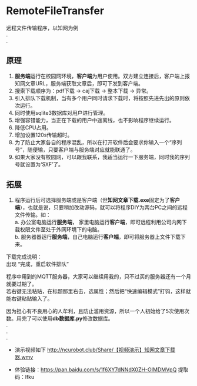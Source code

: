 # RemoteFileTransfer
远程文件传输程序，以知网为例  
.  
.  
## 原理  
  1. **服务端**运行在校园网环境，**客户端**为用户使用。双方建立连接后，客户端上报知网文章URL，服务端获取文章后，即可下发到客户端。  
  2.  搜索下载顺序为：pdf下载 -> caj下载 -> 整本下载 -> 异常。   
  3. 引入排队下载机制，当有多个用户同时请求下载时，将按照先进先出的原则依次运行。  
  4. 同时使用sqlite3数据库对用户进行管理。  
  5. 增强容错能力，当正在下载的用户中途离线，也不影响程序继续运行。
  6. 降低CPU占用。  
  7. 增加设置120s传输超时。  
  8. 为了防止大家各自的程序混乱，所以在打开软件后会要求你输入一个“序列号”，随便输，只要客户端与服务端对应就能联通了。  
  9. 如果大家没有校园网，可以跟我联系，我适当运行一下服务端，同时我的序列号就设置为‘SXF’了。  

## 拓展  
  1. 程序运行后可选择服务端或是客户端（但**知网文章下载.exe**固定为了**客户端**），也就是说，只要稍加改动源码，就可以将程序DIY为两台PC之间的远程文件传输。如：  
    a. 办公室电脑运行**服务端**， 家里电脑运行**客户端**，即可远程利用公司内网下载权限文件至处于外网环境下的电脑。  
    b. 服务器器运行**服务端**，自己电脑运行**客户端**，即可将服务器上文件下载下来。  

下载完成说明：  
    出现 “完成，重启软件排队”    
    
程序中用到的MQTT服务器，大家可以继续用我的，只不过买的服务器还有一个月就要过期了。    
若右键无法粘贴，在标题那里右击，选属性；然后把“快速编辑模式”打钩，这样就能右键粘贴输入了。  
  
因为担心有不良用心的人牟利，且防止滥用资源，所以一个人初始给了5次使用次数。用完了可以使用**db数据库.py**修改数据库。    
.  
.  
.  
* 演示视频如下
  http://ncurobot.club/Share/【视频演示】知网文章下载器.wmv
  
* 体验链接：https://pan.baidu.com/s/1f6XY7dNNdX0ZH-OIMDMVpQ   提取码：lfku 
  
  
